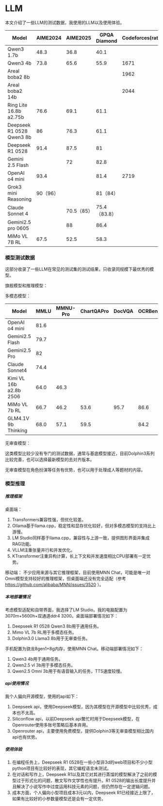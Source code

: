 # LLM

本文介绍了一些LLM的测试数据，我使用的LLM以及使用体验。

| Model                     | AIME2024 | AIME2025   | GPQA Diamond | Codeforces(rating) | LiveCodeBench | SWE-Bench  | Humanity’s Last Exam | Frontier Math |
| ------------------------- | -------- | ---------- | ------------ | ------------------ | ------------- | ---------- | --------------------- | ------------- |
| Qwen3 1.7b                | 48.3     | 36.8       | 40.1         |                    | 33.2          |            |                       |               |
| Qwen3 4b                  | 73.8     | 65.6       | 55.9         | 1671               | 54.2          |            |                       |               |
| Areal boba2 8b            |          |            |              | 1962               | 63            |            |                       |               |
| Areal boba2 14b           |          |            |              | 2044               | 69.1          |            |                       |               |
| Ring Lite 16.8b a2.75b    | 76.6     | 69.1       | 61.1         |                    | 60.7          |            |                       |               |
| Deepseek R1 0528 Qwen3 8b | 86       | 76.3       | 61.1         |                    | 60.5          |            |                       |               |
| Deepseek R1 0528          | 91.4     | 87.5       | 81           |                    | 73.3          |            | 14                    |               |
| Gemini 2.5 Flash          |          | 72         | 82.8         |                    | 55.4          | 48.9(60.3) | 11                    |               |
| OpenAI o4 mini            | 93.4     |            | 81.4         | 2719               | 80.2          | 68.1       | 14.3                  | 17            |
| Grok3 mini Reasoning      | 90（96） |            | 81（84）     |                    | 66.7          |            |                       | 6             |
| Claude  Sonnet 4          |          | 70.5（85） | 75.4（83.8） |                    |               | 72.7(80.2) |                       |               |
| Gemini2.5 pro 0605        |          | 88         | 86.4         |                    | 69            | 59.6(67.2) | 21                    |               |
| MiMo VL 7B RL             | 67.5     | 52.5       | 58.3         |                    |               |            |                       |               |

### 模型测试数据

这部分收录了一些LLM在常见的测试集的测试结果，只收录同规模下最优秀的模型。

旗舰模型和推理模型：

多模态模型：

| Model                  | MMLU | MMNU-Pro | ChartQAPro | DocVQA | OCRBench | AI2D | MathVista | MathVision | Vibe Eval(Reka) |
| ---------------------- | ---- | -------- | ---------- | ------ | -------- | ---- | --------- | ---------- | --------------- |
| OpenAI o4 mini         | 81.6 |          |            |        |          |      | 84.4      |            |                 |
| Gemini2.5 Flash        | 79.7 |          |            |        |          |      |           |            | 65.4            |
| Gemini2.5 Pro          | 82   |          |            |        |          |      |           |            | 67.2            |
| Claude Sonnet4         | 74.4 |          |            |        |          |      |           |            |                 |
| Kimi VL 16b a2.8b 2506 | 64.0 | 46.3     |            |        |          |      | 80.1      | 56.9       |                 |
| MiMo VL 7b RL          | 66.7 | 46.2     | 53.6       | 95.7   | 86.6     | 83.5 | 81.5      | 60.4       |                 |
| GLM4.1V 9b Thinking    | 68.0 | 57.1     | 59.5       |        | 84.2     | 87.9 | 80.7      |            |                 |

无审查模型：

这类模型比较少没有专门的测试数据，通常与基底模型接近，目前Dolphin3系列比较完善，也可以选择最新模型的去对齐版本。

无审查模型在角色扮演等任务有优势，也可以用于处理成人等题材的内容。

### 模型推理

##### 推理框架

桌面端：

1. Transformers兼容性强，但优化较差。
2. Ollama基于llama.cpp，稳定性和显存优化较好，但对多模态模型的支持比上游慢。
3. LM Studio同样基于llama.cpp，兼容性与上游一致，提供图形界面并集成RAG功能。
4. VLLM注重张量并行和并发优化。
5. KTransformer注重异构计算，长上下文和并发速度相比CPU部署有一定优势。

移动端：
不少应用来源与其它推理框架，目前使用MNN Chat，可能是唯一对Omni模型支持较好的推理框架，但桌面端还没有完全适配（参考 https://github.com/alibaba/MNN/issues/3520 ）。

##### 本地部署情况

考虑模型适配和自带界面，我选择了LM Studio。我的电脑配置为3070m+5600h+双通道ddr4 3200。桌面端部署情况如下：

1. Deepseek R1 0528 Qwen3 8b用于通用任务。
2. Mimo VL 7b RL用于多模态任务。
3. Dolphin3.0 Llama3 8b用于无审查任务。

手机配置为骁龙8gen1+8g内存，使用MNN Chat。移动端部署情况如下：

1. Qwen3 4b用于通用任务。
2. Qwen2.5 vl 3b用于多模态任务。
3. Qwen2.5 Omni 3b用于有语音输入的任务，TTS速度较慢。

##### api使用情况

我个人偏向开源模型，使用的api如下：

1. Deepseek api，使用Deepseek模型，因为其模型在开源模型中比较优秀，成本也不太高。
2. Siliconflow api，以前Deepseek api繁忙时用于Deepseek模型，在Openrouter使用多账号策略后基本弃用。
3. Openrouter api，主要使用免费模型，提供Dolphin3等无审查模型相比国内api也有优势。

##### 使用体验

1. 在编程任务上，Deepseek R1 0528在一些小型非3d的web项目和不少小型python项目有比较好的表现，其它编程语言未测试。
2. 在对话和写作上，Deepseek R1以及其它对其进行蒸馏的模型解决了之前的模型过于形式化的问题，散文写作文学性也有提升。R1 0528的输出长度提升并且解决了小说写作中过度运用科技元素的问题，但仍然存在一定逻辑问题。
3. 成本方面，个人偏向小型项目成本3元以内，Deepseek R1已经接近上限了，如果有比较好的小参数量模型还是会有一定优势。
